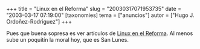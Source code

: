 +++
title = "Linux en el Reforma"
slug = "20030317071953735"
date = "2003-03-17 07:19:00"
[taxonomies]
tema = ["anuncios"]
autor = ["Hugo J. Ordoñez-Rodriguez"]
+++

Pues que buena sopresa es ver artículos de [Linux en el
Reforma](http://www.reforma.com/tecnologia/articulo/278118/). Al menos
sube un poquitín la moral hoy, que es San Lunes.

